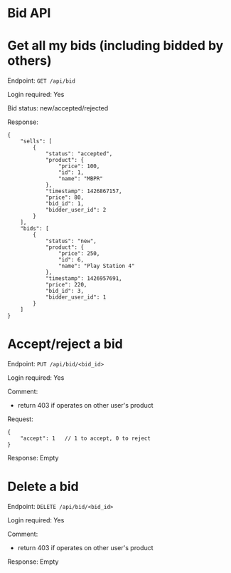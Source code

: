 Bid API
=======

# Get all my bids (including bidded by others)

Endpoint: `GET /api/bid`

Login required: Yes

Bid status: new/accepted/rejected

Response:

```
{
    "sells": [
        {
            "status": "accepted",
            "product": {
                "price": 100,
                "id": 1,
                "name": "MBPR"
            },
            "timestamp": 1426867157,
            "price": 80,
            "bid_id": 1,
            "bidder_user_id": 2
        }
    ],
    "bids": [
        {
            "status": "new",
            "product": {
                "price": 250,
                "id": 6,
                "name": "Play Station 4"
            },
            "timestamp": 1426957691,
            "price": 220,
            "bid_id": 3,
            "bidder_user_id": 1
        }
    ]
}
```

# Accept/reject a bid

Endpoint: `PUT /api/bid/<bid_id>`

Login required: Yes

Comment:

* return 403 if operates on other user's product

Request:

```
{
    "accept": 1   // 1 to accept, 0 to reject
}
```

Response: Empty

# Delete a bid

Endpoint: `DELETE /api/bid/<bid_id>`

Login required: Yes

Comment:

* return 403 if operates on other user's product

Response: Empty